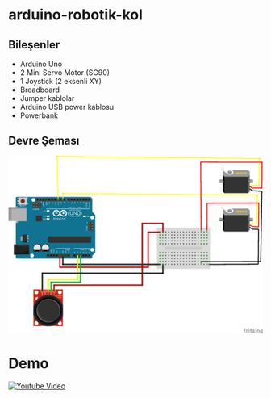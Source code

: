 # arduino-robotik-kol

## Bileşenler
* Arduino Uno
* 2 Mini Servo Motor (SG90)
* 1 Joystick (2 eksenli XY)
* Breadboard
* Jumper kablolar
* Arduino USB power kablosu
* Powerbank

## Devre Şeması
![devre-semasi](servo-robot-kol.png)



# Demo
[![Youtube Video](https://img.youtube.com/vi/wG9afy_GRHk/0.jpg)](https://www.youtube.com/watch?v=wG9afy_GRHk)


